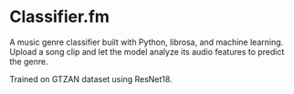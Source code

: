 # Classifier.fm
A music genre classifier built with Python, librosa, and machine learning. Upload a song clip and let the model analyze its audio features to predict the genre.

Trained on GTZAN dataset using ResNet18.
